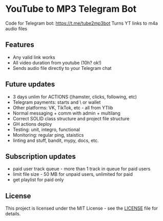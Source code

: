 # YouTube to MP3 Telegram Bot

Code for Telegram bot: https://t.me/tube2mp3bot
Turns YT links to m4a audio files

## Features

- Any valid link works
- All video duration from youtube (10h? ok!)
- Sends audio file directly to your Telegram chat

## Future updates

- 3 days unlim for ACTIONS ()hamster, clicks, following, etc)
- Telegram payments: starts and \ or wallet
- Other platforms: VK, TikTok, etc - all from YTlib
- Normal messaging + comm with admin + multilang
- Correct SOLID class structure and project file structure
- GH actions deploy
- Testing: unit, integro, functional
- Monitoring: regular ping, staistics
- linting and stuff, bandit, mypy, docs, etc.

## Subscription updates

- paid user track queue - more than 1 track in queue for paid users 
- limit file size - 50 MB for unpaid users, unlimited for paid
- get playlist for paid only

## License

This project is licensed under the MIT License - see the [LICENSE](LICENSE) file for details.

